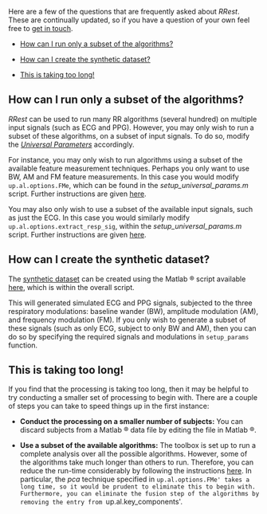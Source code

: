 Here are a few of the questions that are frequently asked about _RRest_. These are continually updated, so if you have a question of your own feel free to [get in touch](http://peterhcharlton.github.io/RRest/contributions.html).

* <a href="#subset_algs">How can I run only a subset of the algorithms?</a>

* <a href="#create_synth">How can I create the synthetic dataset?</a>

* <a href="#too_long">This is taking too long!</a>


<a name="subset_algs" />

## How can I run only a subset of the algorithms?

_RRest_ can be used to run many RR algorithms (several hundred) on multiple input signals (such as ECG and PPG).
However, you may only wish to run a subset of these algorithms, on a subset of input signals.
To do so, modify the [_Universal Parameters_](https://github.com/peterhcharlton/RRest/wiki/Universal-Parameters) accordingly.

For instance, you may only wish to run algorithms using a subset of the available feature measurement techniques. Perhaps you only want to use BW, AM and FM feature measurements. In this case you would modify `up.al.options.FMe`, which can be found in the _setup_universal_params.m_ script. Further instructions are given [here](https://github.com/peterhcharlton/RRest/wiki/Universal-Parameters#feats).

You may also only wish to use a subset of the available input signals, such as just the ECG. In this case you would similarly modify `up.al.options.extract_resp_sig`, within the _setup_universal_params.m_ script. Further instructions are given [here](https://github.com/peterhcharlton/RRest/wiki/Universal-Parameters#extract_resp_sigs).

<a name="create_synth" />

## How can I create the synthetic dataset?
The [synthetic dataset](http://peterhcharlton.github.io/RRest/synthetic_dataset.html) can be created using the Matlab &reg; script available [here](https://raw.githubusercontent.com/peterhcharlton/RRest/master/RRest_v2.0/Data_Import_Scripts/RRSYNTH_data_generater.m), which is within the overall script.

This will generated simulated ECG and PPG signals, subjected to the three respiratory modulations: baseline wander (BW), amplitude modulation (AM), and frequency modulation (FM).
If you only wish to generate a subset of these signals (such as only ECG, subject to only BW and AM), then you can do so by specifying the required signals and modulations in `setup_params` function.

<a name="too_long" />

## This is taking too long!
If you find that the processing is taking too long, then it may be helpful to try conducting a smaller set of processing to begin with. There are a couple of steps you can take to speed things up in the first instance:

* **Conduct the processing on a smaller number of subjects:** You can discard subjects from a Matlab &reg; data file by editing the file in Matlab &reg;.

* **Use a subset of the available algorithms:** The toolbox is set up to run a complete analysis over all the possible algorithms. However, some of the algorithms take much longer than others to run. Therefore, you can reduce the run-time considerably by following the instructions <a href="#subset_algs">here</a>. In particular, the _pca_ technique specified in `up.al.options.FMe' takes a long time, so it would be prudent to eliminate this to begin with. Furthermore, you can eliminate the fusion step of the algorithms by removing the entry from `up.al.key_components'.